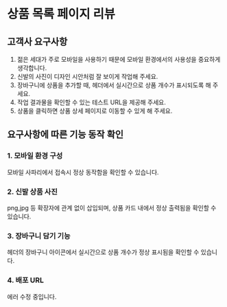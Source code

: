# 상품 목록 페이지 리뷰

## 고객사 요구사항
1. 젊은 세대가 주로 모바일을 사용하기 때문에 모바일 환경에서의 사용성을 중요하게 생각합니다.
2. 신발의 사진이 디자인 시안처럼 잘 보이게 작업해 주세요.
3. 장바구니에 상품을 추가할 때, 헤더에서 실시간으로 상품 개수가 표시되도록 해 주세요.
4. 작업 결과물을 확인할 수 있는 테스트 URL을 제공해 주세요.
5. 상품을 클릭하면 상품 상세 페이지로 이동할 수 있게 해 주세요.

## 요구사항에 따른 기능 동작 확인

### 1. 모바일 환경 구성
모바일 사파리에서 접속시 정상 동작함을 확인할 수 있습니다.

### 2. 신발 상품 사진
png,jpg 등 확장자에 관계 없이 삽입되며, 상품 카드 내에서 정상 출력됨을 확인할 수 있습니다.

### 3. 장바구니 담기 기능
헤더의 장바구니 아이콘에서 실시간으로 상품 개수가 정상 표시됨을 확인할 수 있습니다.

### 4. 배포 URL
에러 수정 중입니다.
